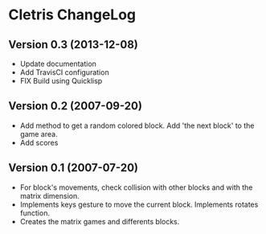 Cletris ChangeLog
=================

Version 0.3 (2013-12-08)
------------------------

- Update documentation
- Add TravisCI configuration
- FIX Build using Quicklisp

Version 0.2 (2007-09-20)
------------------------

- Add method to get a random colored block. Add 'the next block' to
the game area.
- Add scores

Version 0.1 (2007-07-20)
------------------------

- For block's movements, check collision with other blocks and with
the matrix dimension.
- Implements keys gesture to move the current block.  Implements
rotates function.
- Creates the matrix games and differents blocks.
